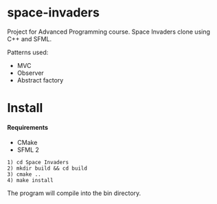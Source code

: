 # space-invaders
Project for Advanced Programming course.
Space Invaders clone using C++ and SFML.

Patterns used: 
* MVC
* Observer
* Abstract factory

# Install
#### Requirements
* CMake
* SFML 2

```
1) cd Space Invaders
2) mkdir build && cd build
3) cmake ..
4) make install
```

The program will compile into the bin directory.
